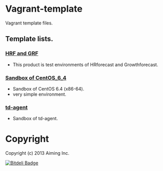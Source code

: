 Vagrant-template
================

Vagrant template files.

## Template lists.

### [HRF and GRF](https://github.com/aiming/Vagrant-template/tree/master/HRF-and-GRF)

- This product is test environments of HRforecast and Growthforecast.

### [Sandbox of CentOS_6_4](https://github.com/aiming/Vagrant-template/tree/master/Sandbox-CentOS_6_4)

- Sandbox of CentOS 6.4 (x86-64).
- very simple environment.

### [td-agent](https://github.com/aiming/Vagrant-template/tree/master/td-agent)

- Sandbox of td-agent.

# Copyright

Copyright (c) 2013 Aiming Inc.

[![Bitdeli Badge](https://d2weczhvl823v0.cloudfront.net/aiming/vagrant-template/trend.png)](https://bitdeli.com/free "Bitdeli Badge")

